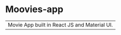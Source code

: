 # Moovies-app
<table>
<tr>
<td>
  Movie App built in React JS and Material UI.
</td>
</tr>
</table>


